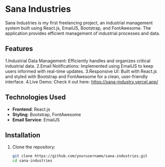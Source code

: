 # Sana Industries

Sana Industries is my first freelancing project, an industrial management system built using React.js, EmailJS, Bootstrap, and FontAwesome. The application provides efficient management of industrial processes and data.

## Features

1.Industrial Data Management: Efficiently handles and organizes critical industrial data.
2.Email Notifications: Implemented using EmailJS to keep users informed with real-time updates.
3.Responsive UI: Built with React.js and styled with Bootstrap and FontAwesome for a clean, user-friendly interface.
4.Live Demo: Check it out here: https://sana-industry.vercel.app/

## Technologies Used

- **Frontend**: React.js
- **Styling**: Bootstrap, FontAwesome
- **Email Service**: EmailJS

## Installation

1. Clone the repository:
   ```bash
   git clone https://github.com/yourusername/sana-industries.git
   cd sana-industries
